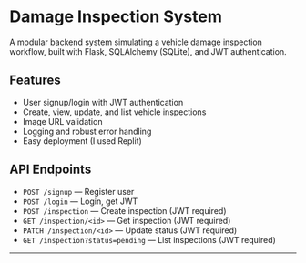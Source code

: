 # Damage Inspection System

A modular backend system simulating a vehicle damage inspection workflow, built with Flask, SQLAlchemy (SQLite), and JWT authentication.

## Features
- User signup/login with JWT authentication
- Create, view, update, and list vehicle inspections
- Image URL validation
- Logging and robust error handling
- Easy deployment (I used Replit)


## API Endpoints
- `POST /signup` — Register user
- `POST /login` — Login, get JWT
- `POST /inspection` — Create inspection (JWT required)
- `GET /inspection/<id>` — Get inspection (JWT required)
- `PATCH /inspection/<id>` — Update status (JWT required)
- `GET /inspection?status=pending` — List inspections (JWT required)

---
